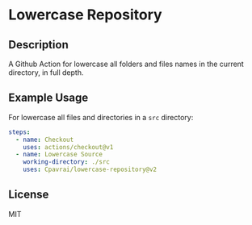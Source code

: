 # Lowercase Repository

## Description

A Github Action for lowercase all folders and files names in the current directory, in full depth.

## Example Usage

For lowercase all files and directories in a `src` directory:

```yaml
steps:
  - name: Checkout
    uses: actions/checkout@v1
  - name: Lowercase Source
    working-directory: ./src
    uses: Cpavrai/lowercase-repository@v2
```

## License

MIT